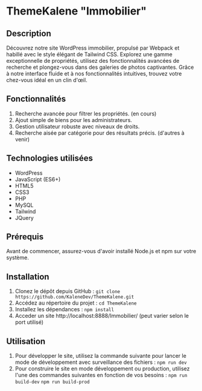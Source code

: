 # ThemeKalene "Immobilier"

## Description

Découvrez notre site WordPress immobilier, propulsé par Webpack et habillé avec le style élégant de Tailwind CSS. Explorez une gamme exceptionnelle de propriétés, utilisez des fonctionnalités avancées de recherche et plongez-vous dans des galeries de photos captivantes. Grâce à notre interface fluide et à nos fonctionnalités intuitives, trouvez votre chez-vous idéal en un clin d'œil.

## Fonctionnalités

1. Recherche avancée pour filtrer les propriétés. (en cours)
2. Ajout simple de biens pour les administrateurs.
3. Gestion utilisateur robuste avec niveaux de droits.
4. Recherche aisée par catégorie pour des résultats précis.
(d'autres à venir)

## Technologies utilisées

-   WordPress
-   JavaScript (ES6+)
-   HTML5
-   CSS3
-   PHP
-   MySQL
-   Tailwind
-   JQuery

## Prérequis

Avant de commencer, assurez-vous d'avoir installé Node.js et npm sur votre système.

## Installation

1. Clonez le dépôt depuis GitHub : `git clone https://github.com/KaleneDev/ThemeKalene.git`
2. Accédez au répertoire du projet : `cd ThemeKalene`
3. Installez les dépendances : `npm install`
4. Acceder un site http://localhost:8888/Immobilier/ (peut varier selon le port utilisé)

## Utilisation

1. Pour développer le site, utilisez la commande suivante pour lancer le mode de développement avec surveillance des fichiers : `npm run dev`
2. Pour construire le site en mode développement ou production, utilisez l'une des commandes suivantes en fonction de vos besoins : `npm run build-dev` `npm run build-prod`
